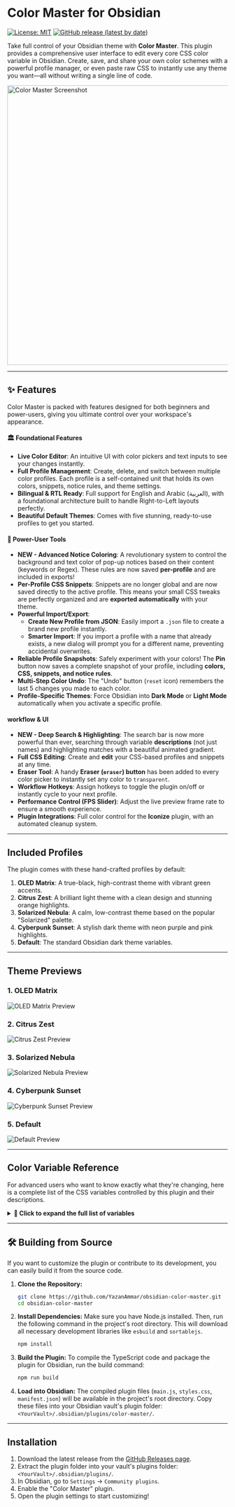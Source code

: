 # Color Master for Obsidian

[![License: MIT](https://img.shields.io/badge/License-MIT-yellow.svg)](https://opensource.org/licenses/MIT) [![GitHub release (latest by date)](https://img.shields.io/github/v/release/YazanAmmar/obsidian-color-master?color=blue&label=version)](https://github.com/YazanAmmar/obsidian-color-master/releases)

Take full control of your Obsidian theme with **Color Master**. This plugin provides a comprehensive user interface to edit every core CSS color variable in Obsidian. Create, save, and share your own color schemes with a powerful profile manager, or even paste raw CSS to instantly use any theme you want—all without writing a single line of code.

<img width="2560" height="640" alt="Color Master Screenshot" src="Images/color-master.svg" />

---

## ✨ Features

Color Master is packed with features designed for both beginners and power-users, giving you ultimate control over your workspace's appearance.

#### 🏛️ Foundational Features
* **Live Color Editor**: An intuitive UI with color pickers and text inputs to see your changes instantly.
* **Full Profile Management**: Create, delete, and switch between multiple color profiles. Each profile is a self-contained unit that holds its own colors, snippets, notice rules, and theme settings.
* **Bilingual & RTL Ready**: Full support for English and Arabic (العربية), with a foundational architecture built to handle Right-to-Left layouts perfectly.
* **Beautiful Default Themes**: Comes with five stunning, ready-to-use profiles to get you started.

#### 🚀 Power-User Tools
* **NEW - Advanced Notice Coloring**: A revolutionary system to control the background and text color of pop-up notices based on their content (keywords or Regex). These rules are now saved **per-profile** and are included in exports!
* **Per-Profile CSS Snippets**: Snippets are no longer global and are now saved directly to the active profile. This means your small CSS tweaks are perfectly organized and are **exported automatically** with your theme.
* **Powerful Import/Export**:
    * **Create New Profile from JSON**: Easily import a `.json` file to create a brand new profile instantly.
    * **Smarter Import**: If you import a profile with a name that already exists, a new dialog will prompt you for a different name, preventing accidental overwrites.
* **Reliable Profile Snapshots**: Safely experiment with your colors! The **Pin** button now saves a complete snapshot of your profile, including **colors, CSS, snippets, and notice rules**.
* **Multi-Step Color Undo**: The "Undo" button (`reset` icon) remembers the last 5 changes you made to each color.
* **Profile-Specific Themes**: Force Obsidian into **Dark Mode** or **Light Mode** automatically when you activate a specific profile.

#### workflow & UI
* **NEW - Deep Search & Highlighting**: The search bar is now more powerful than ever, searching through variable **descriptions** (not just names) and highlighting matches with a beautiful animated gradient.
* **Full CSS Editing**: Create and **edit** your CSS-based profiles and snippets at any time.
* **Eraser Tool**: A handy **Eraser (`eraser`) button** has been added to every color picker to instantly set any color to `transparent`.
* **Workflow Hotkeys**: Assign hotkeys to toggle the plugin on/off or instantly cycle to your next profile.
* **Performance Control (FPS Slider)**: Adjust the live preview frame rate to ensure a smooth experience.
* **Plugin Integrations**: Full color control for the **Iconize** plugin, with an automated cleanup system.

---

## Included Profiles

The plugin comes with these hand-crafted profiles by default:

1.  **OLED Matrix**: A true-black, high-contrast theme with vibrant green accents.
2.  **Citrus Zest**: A brilliant light theme with a clean design and stunning orange highlights.
3.  **Solarized Nebula**: A calm, low-contrast theme based on the popular "Solarized" palette.
4.  **Cyberpunk Sunset**: A stylish dark theme with neon purple and pink highlights.
5.  **Default**: The standard Obsidian dark theme variables.

---

## Theme Previews

### 1. OLED Matrix
<img alt="OLED Matrix Preview" src="Images/oled-matrix.png" />

### 2. Citrus Zest
<img alt="Citrus Zest Preview" src="Images/citruz-zest.png" />

### 3. Solarized Nebula
<img alt="Solarized Nebula Preview" src="Images/solarized-nebula.png" />

### 4. Cyberpunk Sunset
<img alt="Cyberpunk Sunset Preview" src="Images/cyber-punk.png" />

### 5. Default
<img alt="Default Preview" src="Images/default.png" />

---

## Color Variable Reference

For advanced users who want to know exactly what they're changing, here is a complete list of the CSS variables controlled by this plugin and their descriptions.

<details>
<summary><strong>🎨 Click to expand the full list of variables</strong></summary>

| Variable | Description |
|---|---|
| **Plugin Integrations** | |
| `--iconize-icon-color` | Sets the color for all icons added by the Iconize plugin, overriding its native color settings. |
| **Backgrounds** | |
| `--background-primary` | Main background color for the entire app, especially for editor and note panes. |
| `--background-primary-alt` | An alternate background color, often used for the active line in the editor. |
| `--background-secondary` | Secondary background, typically used for sidebars and other UI panels. |
| `--background-secondary-alt`| An alternate secondary background, used for the file explorer's active file. |
| `--background-modifier-border`| The color of borders on various UI elements like buttons and inputs. |
| `--background-modifier-border-hover`| The border color when you hover over an element. |
| `--background-modifier-border-focus`| The border color for a focused element, like a selected text field. |
| `--background-modifier-flair`| Background color for special UI elements, like the 'Syncing' or 'Indexing' status. |
| `--background-modifier-hover` | The background color of elements when you hover over them (e.g., list items). |
| `--background-modifier-active`| The background color of an element when it's actively being clicked or is selected. |
| **Text** | |
| `--text-normal` | The default text color for all notes and most of the UI. |
| `--text-muted` | A slightly faded text color, used for less important information like file metadata. |
| `--text-faint` | The most faded text color, for very subtle UI text or disabled elements. |
| `--text-on-accent` | Text color that appears on top of accented backgrounds (like on a primary button). |
| `--text-accent` | The primary accent color for text, used for links and highlighted UI elements. |
| `--text-accent-hover` | The color of accent text (like links) when you hover over it. |
| `--text-selection` | The background color of text that you have selected with your cursor. |
| **Headings** | |
| `--h1-color` | The color of H1 heading text. |
| `--h2-color` | The color of H2 heading text. |
| `--h3-color` | The color of H3 heading text. |
| `--h4-color` | The color of H4 heading text. |
| `--h5-color` | The color of H5 heading text. |
| `--h6-color` | The color of H6 heading text. |
| **Markdown Elements** | |
| `--hr-color` | The color of the horizontal rule line created with `---`. |
| `--blockquote-border-color` | The color of the vertical border on the left side of a blockquote. |
| `--blockquote-color` | The text color for content inside of a blockquote. |
| `--blockquote-bg` | The background color for content inside of a blockquote. |
| `--tag-color` | Sets the text color of #tags. |
| `--tag-color-hover` | Sets the text color of #tags when hovering over them. |
| `--tag-bg` | Sets the background color of #tags, allowing for a 'pill' shape. |
| `--checklist-done-color` | The color of the checkmark and text for a completed to-do item. |
| `--code-normal` | Sets the text color inside inline code (between backticks). |
| `--code-background` | Sets the background color for inline code blocks. |
| `--text-highlight-bg` | Sets the background color for highlighted text (`==like this==`). |
| **Notices** | |
| `--cm-notice-bg-default` | Sets the default background color for all notices, unless overridden by a rule. |
| `--cm-notice-text-default` | Sets the default text color for all notices, unless overridden by a rule. |
| **Interactive Elements** | |
| `--interactive-normal` | The background color for interactive elements like buttons. |
| `--interactive-hover` | The background color for interactive elements when hovered. |
| `--interactive-accent` | The accent color for important interactive elements (e.g., the 'Create' button). |
| `--interactive-accent-hover`| The accent color for important interactive elements when hovered. |
| `--interactive-success` | Color indicating a successful operation (e.g., green). |
| `--interactive-error` | Color indicating an error (e.g., red). |
| `--interactive-warning` | Color indicating a warning (e.g., yellow). |
| **UI Elements** | |
| `--titlebar-background` | The background color of the main window's title bar. |
| `--titlebar-background-focused`| The title bar background color when the window is active. |
| `--titlebar-text-color` | The text color in the title bar. |
| `--sidebar-background` | Specifically targets the background of the sidebars. |
| `--sidebar-border-color` | The color of the border next to the sidebars. |
| `--header-background` | The background for headers within panes (e.g., note title header). |
| `--header-border-color` | The border color below pane headers. |
| `--vault-name-color` | The color of your vault's name in the top-left corner. |
| **Graph View** | |
| `--graph-line` | The color of the connection lines between notes in the Graph View. |
| `--graph-node` | The color of the circular nodes for existing notes. |
| `--graph-text` | The color of the text labels on the graph nodes. |
| `--graph-node-unresolved` | The color of nodes for notes that do not exist yet (unresolved links). |
| `--graph-node-focused` | Color of the node that is focused or hovered (highlighted node). |
| `--graph-node-tag`| Color of nodes representing tags when tags are shown in the graph. |
| `--graph-node-attachment` | Color of nodes representing attachments (e.g., image or other linked files). |
| **Misc** | |
| `--scrollbar-thumb-bg` | The color of the draggable part of the scrollbar. |
| `--scrollbar-bg` | The color of the scrollbar track (the background). |
| `--divider-color` | The color for general UI separator lines. |

</details>

---

## 🛠️ Building from Source

If you want to customize the plugin or contribute to its development, you can easily build it from the source code.

1.  **Clone the Repository:**
    ```bash
    git clone https://github.com/YazanAmmar/obsidian-color-master.git
    cd obsidian-color-master
    ```

2.  **Install Dependencies:**
    Make sure you have Node.js installed. Then, run the following command in the project's root directory. This will download all necessary development libraries like `esbuild` and `sortablejs`.
    ```bash
    npm install
    ```

3.  **Build the Plugin:**
    To compile the TypeScript code and package the plugin for Obsidian, run the build command:
    ```bash
    npm run build
    ```

4.  **Load into Obsidian:**
    The compiled plugin files (`main.js`, `styles.css`, `manifest.json`) will be available in the project's root directory. Copy these files into your Obsidian vault's plugin folder: `<YourVault>/.obsidian/plugins/color-master/`.

---

## Installation

1.  Download the latest release from the [GitHub Releases page](https://github.com/YazanAmmar/obsidian-color-master/releases).
2.  Extract the plugin folder into your vault's plugins folder: `<YourVault>/.obsidian/plugins/`.
3.  In Obsidian, go to `Settings` -> `Community plugins`.
4.  Enable the "Color Master" plugin.
5.  Open the plugin settings to start customizing!

